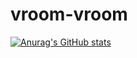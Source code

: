 # vroom-vroom
[![Anurag's GitHub stats](https://github-readme-stats.vercel.app/api?username=xeldrago)](https://github.com/anuraghazra/github-readme-stats)

